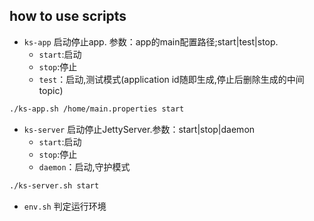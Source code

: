 ## how to use scripts

- `ks-app` 启动停止app. 参数：app的main配置路径;start|test|stop.
  - `start`:启动
  - `stop`:停止
  - `test`：启动,测试模式(application id随即生成,停止后删除生成的中间topic)
```sh
./ks-app.sh /home/main.properties start
```
- `ks-server` 启动停止JettyServer.参数：start|stop|daemon
  - `start`:启动
  - `stop`:停止
  - `daemon`：启动,守护模式
```sh
./ks-server.sh start
```
- `env.sh` 判定运行环境